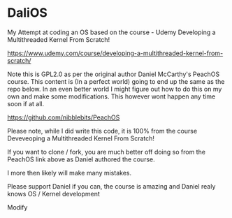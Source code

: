 # DaliOS
My Attempt at coding an OS based on the course - Udemy Developing a Multithreaded Kernel From Scratch!

https://www.udemy.com/course/developing-a-multithreaded-kernel-from-scratch/


Note this is GPL2.0 as per the original author Daniel McCarthy's PeachOS course. This content is (In a perfect world) going to end up the same as the repo below. 
In an even better world I might figure out how to do this on my own and make some modifications. This however wont happen any time soon if at all. 

https://github.com/nibblebits/PeachOS

Please note, while I did write this code, it is 100% from the course Deveveoping a Multithreaded Kernel From Scratch!

If you want to clone / fork, you are much better off doing so from the PeachOS link above as Daniel authored the course.

I more then likely will make many mistakes.

Please support Daniel if you can, the course is amazing and Daniel realy knows OS / Kernel development

Modify